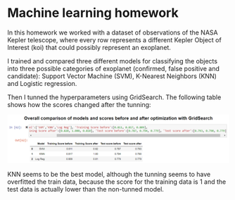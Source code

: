 # Machine learning homework

In this homework we worked with a dataset of observations of the NASA Kepler telescope, where every row represents a different Kepler Object of Interest (koi) that could possibly represent an exoplanet.

I trained and compared three different models for classifying the objects into three possible categories of exoplanet (confirmed, false positive and candidate): Support Vector Machine (SVM), K-Nearest Neighbors (KNN) and Logistic regression.

Then I tunned the hyperparameters using GridSearch. The following table shows how the scores changed after the tunning:

<img src='https://github.com/lrondi/machine-learning/blob/master/results.png'>

KNN seems to be the best model, although the tunning seems to have overfitted the train data, because the score for the training data is 1 and the test data is actually lower than the non-tunned model.


